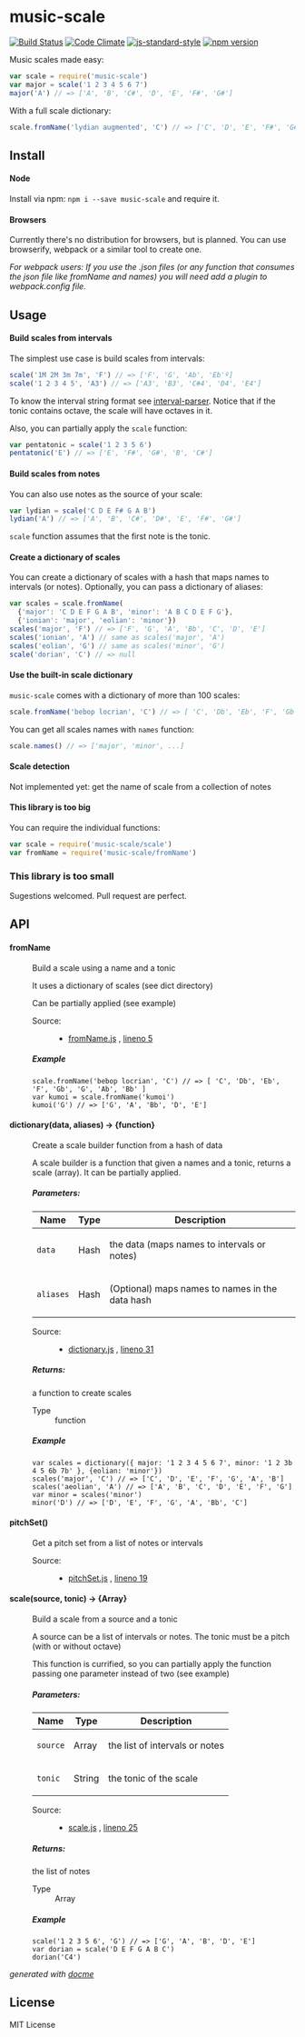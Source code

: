 # music-scale

[![Build Status](https://travis-ci.org/danigb/music-scale.svg?branch=master)](https://travis-ci.org/danigb/music-scale)
[![Code Climate](https://codeclimate.com/github/danigb/music-scale/badges/gpa.svg)](https://codeclimate.com/github/danigb/music-scale)
[![js-standard-style](https://img.shields.io/badge/code%20style-standard-brightgreen.svg?style=flat)](https://github.com/feross/standard)
[![npm version](https://badge.fury.io/js/music-scale.svg)](https://badge.fury.io/js/music-scale)

Music scales made easy:

```js
var scale = require('music-scale')
var major = scale('1 2 3 4 5 6 7')
major('A') // => ['A', 'B', 'C#', 'D', 'E', 'F#', 'G#']
```

With a full scale dictionary:

```js
scale.fromName('lydian augmented', 'C') // => ['C', 'D', 'E', 'F#', 'G#', 'A', 'B']
```


## Install

#### Node

Install via npm: `npm i --save music-scale` and require it.

#### Browsers

Currently there's no distribution for browsers, but is planned. You can use browserify, webpack or a similar tool to create one.

_For webpack users: If you use the .json files (or any function that consumes the json file like fromName and names) you will need add a plugin to webpack.config file._


## Usage

#### Build scales from intervals

The simplest use case is build scales from intervals:

```js
scale('1M 2M 3m 7m', 'F') // => ['F', 'G', 'Ab', 'Eb'º]
scale('1 2 3 4 5', 'A3') // => ['A3', 'B3', 'C#4', 'D4', 'E4']
```

To know the interval string format see [interval-parser](https://github.com/danigb/interval-parser). Notice that if the tonic contains octave, the scale will have octaves in it.

Also, you can partially apply the `scale` function:

```js
var pentatonic = scale('1 2 3 5 6')
pentatonic('E') // => ['E', 'F#', 'G#', 'B', 'C#']
```

#### Build scales from notes

You can also use notes as the source of your scale:

```js
var lydian = scale('C D E F# G A B')
lydian('A') // => ['A', 'B', 'C#', 'D#', 'E', 'F#', 'G#']
```

`scale` function assumes that the first note is the tonic.

#### Create a dictionary of scales

You can create a dictionary of scales with a hash that maps names to intervals (or notes). Optionally, you can pass a dictionary of aliases:

```js
var scales = scale.fromName(
  {'major': 'C D E F G A B', 'minor': 'A B C D E F G'},
  {'ionian': 'major', 'eolian': 'minor'})
scales('major', 'F') // => ['F', 'G', 'A', 'Bb', 'C', 'D', 'E']
scales('ionian', 'A') // same as scales('major', 'A')
scales('eolian', 'G') // same as scales('minor', 'G')
scale('dorian', 'C') // => null
```

#### Use the built-in scale dictionary

`music-scale` comes with a dictionary of more than 100 scales:

```js
scale.fromName('bebop locrian', 'C') // => [ 'C', 'Db', 'Eb', 'F', 'Gb', 'G', 'Ab', 'Bb']
```

You can get all scales names with `names` function:

```js
scale.names() // => ['major', 'minor', ...]
```

#### Scale detection

Not implemented yet: get the name of scale from a collection of notes

#### This library is too big

You can require the individual functions:

```js
var scale = require('music-scale/scale')
var fromName = require('music-scale/fromName')
```

### This library is too small

Sugestions welcomed. Pull request are perfect.

## API

<!-- START docme generated API please keep comment here to allow auto update -->
<!-- DON'T EDIT THIS SECTION, INSTEAD RE-RUN docme TO UPDATE -->

<div>
<div class="jsdoc-githubify">
<section>
<article>
<div class="container-overview">
<dl class="details">
</dl>
</div>
<dl>
<dt>
<h4 class="name" id="fromName"><span class="type-signature"></span>fromName<span class="type-signature"></span></h4>
</dt>
<dd>
<div class="description">
<p>Build a scale using a name and a tonic</p>
<p>It uses a dictionary of scales (see dict directory)</p>
<p>Can be partially applied (see example)</p>
</div>
<dl class="details">
<dt class="tag-source">Source:</dt>
<dd class="tag-source"><ul class="dummy">
<li>
<a href="https://github.com/danigb/music-scale/blob/next/fromName.js">fromName.js</a>
<span>, </span>
<a href="https://github.com/danigb/music-scale/blob/next/fromName.js#L5">lineno 5</a>
</li>
</ul></dd>
</dl>
<h5>Example</h5>
<pre class="prettyprint"><code>scale.fromName('bebop locrian', 'C') // => [ 'C', 'Db', 'Eb', 'F', 'Gb', 'G', 'Ab', 'Bb' ]
var kumoi = scale.fromName('kumoi')
kumoi('G') // => ['G', 'A', 'Bb', 'D', 'E']</code></pre>
</dd>
</dl>
<dl>
<dt>
<h4 class="name" id="dictionary"><span class="type-signature"></span>dictionary<span class="signature">(data, aliases)</span><span class="type-signature"> &rarr; {function}</span></h4>
</dt>
<dd>
<div class="description">
<p>Create a scale builder function from a hash of data</p>
<p>A scale builder is a function that given a names and a tonic, returns
a scale (array). It can be partially applied.</p>
</div>
<h5>Parameters:</h5>
<table class="params">
<thead>
<tr>
<th>Name</th>
<th>Type</th>
<th class="last">Description</th>
</tr>
</thead>
<tbody>
<tr>
<td class="name"><code>data</code></td>
<td class="type">
<span class="param-type">Hash</span>
</td>
<td class="description last"><p>the data (maps names to intervals or notes)</p></td>
</tr>
<tr>
<td class="name"><code>aliases</code></td>
<td class="type">
<span class="param-type">Hash</span>
</td>
<td class="description last"><p>(Optional) maps names to names in the data hash</p></td>
</tr>
</tbody>
</table>
<dl class="details">
<dt class="tag-source">Source:</dt>
<dd class="tag-source"><ul class="dummy">
<li>
<a href="https://github.com/danigb/music-scale/blob/next/dictionary.js">dictionary.js</a>
<span>, </span>
<a href="https://github.com/danigb/music-scale/blob/next/dictionary.js#L31">lineno 31</a>
</li>
</ul></dd>
</dl>
<h5>Returns:</h5>
<div class="param-desc">
<p>a function to create scales</p>
</div>
<dl>
<dt>
Type
</dt>
<dd>
<span class="param-type">function</span>
</dd>
</dl>
<h5>Example</h5>
<pre class="prettyprint"><code>var scales = dictionary({ major: '1 2 3 4 5 6 7', minor: '1 2 3b 4 5 6b 7b' }, {eolian: 'minor'})
scales('major', 'C') // => ['C', 'D', 'E', 'F', 'G', 'A', 'B']
scales('aeolian', 'A') // => ['A', 'B', 'C', 'D', 'E', 'F', 'G']
var minor = scales('minor')
minor('D') // => ['D', 'E', 'F', 'G', 'A', 'Bb', 'C']</code></pre>
</dd>
<dt>
<h4 class="name" id="pitchSet"><span class="type-signature"></span>pitchSet<span class="signature">()</span><span class="type-signature"></span></h4>
</dt>
<dd>
<div class="description">
<p>Get a pitch set from a list of notes or intervals</p>
</div>
<dl class="details">
<dt class="tag-source">Source:</dt>
<dd class="tag-source"><ul class="dummy">
<li>
<a href="https://github.com/danigb/music-scale/blob/next/pitchSet.js">pitchSet.js</a>
<span>, </span>
<a href="https://github.com/danigb/music-scale/blob/next/pitchSet.js#L19">lineno 19</a>
</li>
</ul></dd>
</dl>
</dd>
<dt>
<h4 class="name" id="scale"><span class="type-signature"></span>scale<span class="signature">(source, tonic)</span><span class="type-signature"> &rarr; {Array}</span></h4>
</dt>
<dd>
<div class="description">
<p>Build a scale from a source and a tonic</p>
<p>A source can be a list of intervals or notes. The tonic must be
a pitch (with or without octave)</p>
<p>This function is currified, so you can partially apply the function passing
one parameter instead of two (see example)</p>
</div>
<h5>Parameters:</h5>
<table class="params">
<thead>
<tr>
<th>Name</th>
<th>Type</th>
<th class="last">Description</th>
</tr>
</thead>
<tbody>
<tr>
<td class="name"><code>source</code></td>
<td class="type">
<span class="param-type">Array</span>
</td>
<td class="description last"><p>the list of intervals or notes</p></td>
</tr>
<tr>
<td class="name"><code>tonic</code></td>
<td class="type">
<span class="param-type">String</span>
</td>
<td class="description last"><p>the tonic of the scale</p></td>
</tr>
</tbody>
</table>
<dl class="details">
<dt class="tag-source">Source:</dt>
<dd class="tag-source"><ul class="dummy">
<li>
<a href="https://github.com/danigb/music-scale/blob/next/scale.js">scale.js</a>
<span>, </span>
<a href="https://github.com/danigb/music-scale/blob/next/scale.js#L25">lineno 25</a>
</li>
</ul></dd>
</dl>
<h5>Returns:</h5>
<div class="param-desc">
<p>the list of notes</p>
</div>
<dl>
<dt>
Type
</dt>
<dd>
<span class="param-type">Array</span>
</dd>
</dl>
<h5>Example</h5>
<pre class="prettyprint"><code>scale('1 2 3 5 6', 'G') // => ['G', 'A', 'B', 'D', 'E']
var dorian = scale('D E F G A B C')
dorian('C4')</code></pre>
</dd>
</dl>
</article>
</section>
</div>

*generated with [docme](https://github.com/thlorenz/docme)*
</div>
<!-- END docme generated API please keep comment here to allow auto update -->

## License

MIT License
